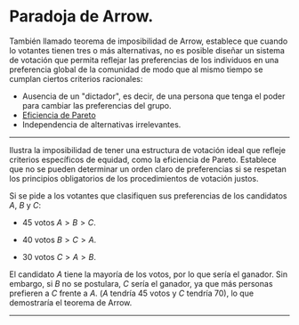 # Paradoja de Arrow.

También llamado teorema de imposibilidad de Arrow, establece que cuando lo votantes tienen tres o más alternativas, no es posible diseñar un sistema de votación que permita reflejar las preferencias de los individuos en una preferencia global de la comunidad de modo que al mismo tiempo se cumplan ciertos criterios racionales:

- Ausencia de un "dictador", es decir, de una persona que tenga el poder para cambiar las preferencias del grupo.
- [Eficiencia de Pareto](./Eficiencia_de_Pareto.md)
- Independencia de alternativas irrelevantes.

---

Ilustra la imposibilidad de tener una estructura de votación ideal que refleje criterios específicos de equidad, como la eficiencia de Pareto. Establece que no se pueden determinar un orden claro de preferencias si se respetan los principios obligatorios de los procedimientos de votación justos.

Si se pide a los votantes que clasifiquen sus preferencias de los candidatos $A$, $B$ y $C$:

- 45 votos $A > B > C$.

- 40 votos $B > C > A$.
- 30 votos $C > A > B$.

El candidato $A$ tiene la mayoría de los votos, por lo que sería el ganador. Sin embargo, si $B$ no se postulara, $C$ sería el ganador, ya que más personas prefieren a $C$ frente a $A$. ($A$ tendría 45 votos y $C$ tendría 70), lo que demostraría el teorema de Arrow.

---

